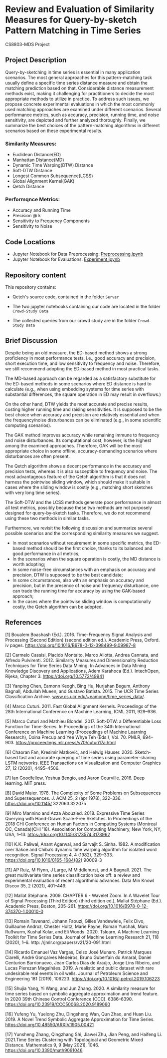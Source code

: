 # Review and Evaluation of Similarity Measures for Query-by-sketch Pattern Matching in Time Series
CS8803-MDS Project

## Project Description

Query-by-sketching in time series is essential in many application scenarios. The most general approaches for this pattern-matching task usually define a specific time series distance measure and obtain the matching prediction based on that. Considerable distance measurement methods exist, making it challenging for practitioners to decide the most appropriate methods to utilize in practice. To address such issues, we propose concrete experimental evaluations in which the most commonly used matching approaches are examined under different scenarios. Several performance metrics, such as accuracy, precision, running time, and noise sensitivity, are depicted and further analyzed thoroughly. Finally, we summarize the best choices of the pattern-matching algorithms in different scenarios based on these experimental results.


### Similarity Measures:

- Euclidean Distance(ED)
- Manhattan Distance(MD)
- Dynamic Time Warping(DTW) Distance
- Soft-DTW Distance
- Longest Common Subsequence(LCSS) 
- Global Alignment Kernel(GAK)
- Qetch Distance

### Performqnce Metrics:

- Accuracy and Running Time 
- Precision @ k
- Sensitivity to Frequency Components
- Sensitivity to Noise

## Code Locations

- Jupyter Notebook for Data Preprocessing: [Preprocessing.ipynb](https://github.com/SunHaotian14/Qetch_Plus/blob/cce5dd328c211e800927707fd1600ee6984fe1d1/Crowd-Study%20Data/Preprocessing.ipynb)
- Jupyter Notebook for Evaluations: [Experiment.ipynb](https://github.com/SunHaotian14/Qetch_Plus/blob/cce5dd328c211e800927707fd1600ee6984fe1d1/Crowd-Study%20Data/Experiment.ipynb)

## Repository content

This repository contains:

- Qetch's source code, contained in the folder `Server`

- The two jupyter notebooks containing our code are located in the folder `Crowd-Study Data`

- The collected queries from our crowd study are in the folder `Crowd-Study Data`

## Brief Discussion

Despite being an old measure, the ED-based method shows a strong proficiency in most performance tests, i.e., good accuracy and precision, short execution time, and low sensitivity to frequency and noise. Therefore, we still recommend adopting the ED-based method in most practical tasks. 

The MD-based approach can be regarded as a satisfactory substitute for the ED-based methods in some scenarios where ED distance is hard to calculate (e.g., when using embedding systems for time series with substantial differences, the square operation in ED may result in overflows.) 

On the other hand, DTW yields the most accurate and precise results, costing higher running time and raising sensitivities. It is supposed to be the best choice when accuracy and precision are relatively essential and when the frequency/noise disturbances can be eliminated (e.g., in some scientific computing scenarios). 

The GAK method improves accuracy while remaining immune to frequency and noise disturbances. Its computational cost, however, is the highest among the examined approaches. Therefore, GAK will be the most appropriate choice in some offline, accuracy-demanding scenarios where disturbances are often present. 

The Qetch algorithm shows a decent performance in the accuracy and precision tests, whereas it is also susceptible to frequency and noise. The most advantageous feature of the Qetch algorithm is that it does not harness the pointwise sliding window, which should make it suitable in cases where the sliding window is costly (e.g., matching short sketches with very long time series). 

The Soft-DTW and the LCSS methods generate poor performance in almost all test metrics, possibly because these two methods are not purposely designed for query-by-sketch tasks. Therefore, we do not recommend using these two methods in similar tasks.

Furthermore, we revisit the following discussion and summarize several possible scenarios and the corresponding similarity measures we suggest.

- In most scenarios without requirement in some specific metrics, the ED-based method should be the first choice, thanks to its balanced and good performance in all metrics;
- In the scenarios when the square operation is costly, the MD distance is worth adopting;
- In some noise-free circumstances with an emphasis on accuracy and precision, DTW is supposed to be the best candidate;
- In some circumstances, also with an emphasis on accuracy and precision, but in the presence of noise and frequency disturbance, one can trade the running time for accuracy by using the GAK-based approach;
- In the cases where the pointwise sliding window is computationally costly, the Qetch algorithm can be adopted.

## References
[1] Boualem Boashash (Ed.). 2016. Time-Frequency Signal Analysis and Processing (Second Edition) (second edition ed.). Academic Press, Oxford. iv pages. https://doi.org/10.1016/B978-0-12-398499-9.09987-8

[2] Carmelo Cassisi, Placido Montalto, Marco Aliotta, Andrea Cannata, and Alfredo Pulvirenti. 2012. Similarity Measures and Dimensionality Reduction Techniques for Time Series Data Mining. In Advances in Data Mining Knowledge Discovery and Applications, Adem Karahoca (Ed.). IntechOpen, Rijeka, Chapter 3. https://doi.org/10.5772/49941

[3] Yanping Chen, Eamonn Keogh, Bing Hu, Nurjahan Begum, Anthony Bagnall, Abdullah Mueen, and Gustavo Batista. 2015. The UCR Time Series Classification Archive. www.cs.ucr.edu/~eamonn/time_series_data/.

[4] Marco Cuturi. 2011. Fast Global Alignment Kernels. Proceedings of the 28th International Conference on Machine Learning, ICML 2011, 929–936.

[5] Marco Cuturi and Mathieu Blondel. 2017. Soft-DTW: a Differentiable Loss Function for Time-Series. In Proceedings of the 34th International Conference on Machine Learning (Proceedings of Machine Learning Research), Doina Precup and Yee Whye Teh (Eds.), Vol. 70. PMLR, 894–903. https://proceedings.mlr.press/v70/cuturi17a.html

[6] Chaoran Fan, Kresimir Matković, and Helwig Hauser. 2020. Sketch-based fast and accurate querying of time series using parameter-sharing LSTM networks. IEEE Transactions on Visualization and Computer Graphics 27, 12 (2020), 4495–4506.

[7] Ian Goodfellow, Yoshua Bengio, and Aaron Courville. 2016. Deep learning. MIT press.

[8] David Maier. 1978. The Complexity of Some Problems on Subsequences and Supersequences. J. ACM 25, 2 (apr 1978), 322–336. https://doi.org/10.1145/
322063.322075 

[9] Miro Mannino and Azza Abouzied. 2018. Expressive Time Series Querying with Hand-Drawn Scale-Free Sketches. In Proceedings of the 2018 CHI
Conference on Human Factors in Computing Systems (Montreal QC, Canada)(CHI ’18). Association for Computing Machinery, New York, NY, USA, 1–13. https://doi.org/10.1145/3173574.3173962

[10] K.K. Paliwal, Anant Agarwal, and Sarvajit S. Sinha. 1982. A modification over Sakoe and Chiba’s dynamic time warping algorithm for isolated word recognition. Signal Processing 4, 4 (1982), 329–333. https://doi.org/10.1016/0165-1684(82) 90009-3

[11] AP Ruiz, M Flynn, J Large, M Middlehurst, and A Bagnall. 2021. The great multivariate time series classification bake off: a review and experimental evaluation of recent algorithmic advances. Data Min Knowl Discov 35, 2 (2021), 401–449.

[12] Mallat Stéphane. 2009. CHAPTER 6 - Wavelet Zoom. In A Wavelet Tour of Signal Processing (Third Edition) (third edition ed.), Mallat Stéphane (Ed.). Academic Press, Boston, 205–261. https://doi.org/10.1016/B978-0-12-374370-1.00010-0

[13] Romain Tavenard, Johann Faouzi, Gilles Vandewiele, Felix Divo, Guillaume Androz, Chester Holtz, Marie Payne, Roman Yurchak, Marc Rußwurm, Kushal
Kolar, and Eli Woods. 2020. Tslearn, A Machine Learning Toolkit for Time Series Data. Journal of Machine Learning Research 21, 118 (2020), 1–6. http:
//jmlr.org/papers/v21/20-091.html

[14] Ricardo Emanuel Vaz Vargas, Celso José Munaro, Patrick Marques Ciarelli, André Gonçalves Medeiros, Bruno Guberfain do Amaral, Daniel Centurion Barrionuevo, Jean Carlos Dias de Araújo, Jorge Lins Ribeiro, and Lucas Pierezan Magalhães. 2019. A realistic and public dataset with rare undesirable real events in oil wells. Journal of Petroleum Science and Engineering 181 (2019), 106223. https://doi.org/10.1016/j.petrol.2019.106223

[15] Shujia Yang, Yi Wang, and Jun Zhang. 2020. A similarity measure for time series based on symbolic aggregate approximation and trend feature. In 2020
39th Chinese Control Conference (CCC). 6386–6390. https://doi.org/10.23919/CCC50068.2020.9189060

[16] Yufeng Yu, Yuelong Zhu, Dingsheng Wan, Qun Zhao, and Huan Liu. 2019. A Novel Trend Symbolic Aggregate Approximation for Time Series. https://doi.org/10.48550/ARXIV.1905.00421

[17] Yunsheng Zhang, Qingzhang Shi, Jiawei Zhu, Jian Peng, and Haifeng Li. 2021.Time Series Clustering with Topological and Geometric Mixed Distance. Mathematics 9, 9 (May 2021), 1046. https://doi.org/10.3390/math9091046


